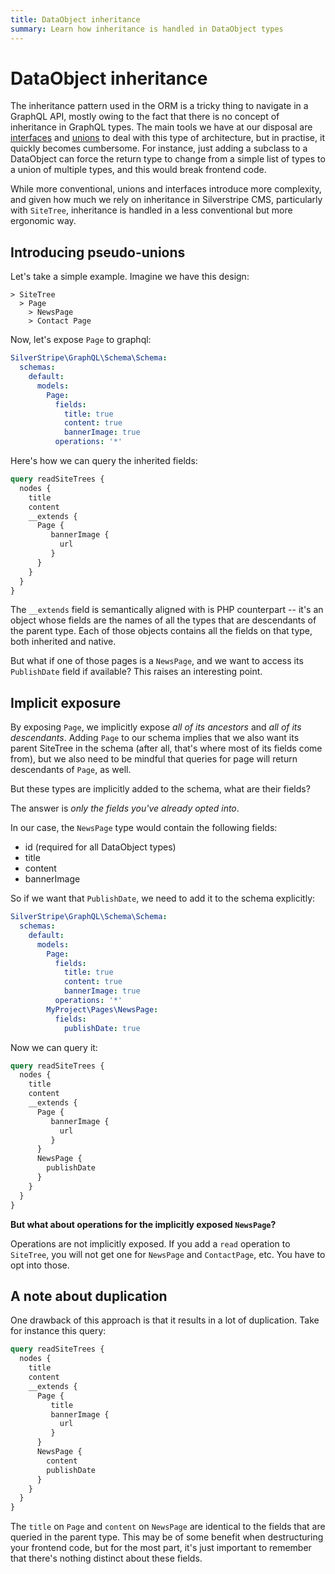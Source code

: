 ```yaml
---
title: DataObject inheritance
summary: Learn how inheritance is handled in DataObject types
---
```


# DataObject inheritance

The inheritance pattern used in the ORM is a tricky thing to navigate in a GraphQL API, mostly owing
to the fact that there is no concept of inheritance in GraphQL types. The main tools we have at our
disposal are [interfaces](https://graphql.org/learn/schema/#interfaces) and [unions](https://graphql.org/learn/schema/#union-types) to deal with this type of architecture, but in practise, it quickly becomes cumbersome.
For instance, just adding a subclass to a DataObject can force the return type to change from a simple list
of types to a union of multiple types, and this would break frontend code.

While more conventional, unions and interfaces introduce more complexity, and given how much we rely
on inheritance in Silverstripe CMS, particularly with `SiteTree`, inheritance is handled in a less
conventional but more ergonomic way.

## Introducing pseudo-unions

Let's take a simple example. Imagine we have this design:

```
> SiteTree
  > Page
    > NewsPage
    > Contact Page
```

Now, let's expose `Page` to graphql:

```yaml
SilverStripe\GraphQL\Schema\Schema:
  schemas:
    default:
      models:
        Page:
          fields:
            title: true
            content: true
            bannerImage: true
          operations: '*'
```

Here's how we can query the inherited fields:

```graphql
query readSiteTrees {
  nodes {
    title
    content
    __extends {
      Page {
         bannerImage {
           url
         }
      }
    }
  }
}
```

The `__extends` field is semantically aligned with is PHP counterpart -- it's an object whose fields are the
names of all the types that are descendants of the parent type. Each of those objects contains all the fields
on that type, both inherited and native.

But what if one of those pages is a `NewsPage`, and we want to access its `PublishDate` field
 if available? This raises an interesting point.

## Implicit exposure

By exposing `Page`, we implicitly expose *all of its ancestors* and *all of its descendants*. Adding `Page`
to our schema implies that we also want its parent SiteTree in the schema (after all, that's where most of its fields
come from), but we also need to be mindful that queries for page will return descendants of `Page`, as well.

But these types are implicitly added to the schema, what are their fields?

The answer is *only the fields you've already opted into*.

In our case, the `NewsPage` type would contain the following fields:

* id (required for all DataObject types)
* title
* content
* bannerImage

So if we want that `PublishDate`, we need to add it to the schema explicitly:

```yaml
SilverStripe\GraphQL\Schema\Schema:
  schemas:
    default:
      models:
        Page:
          fields:
            title: true
            content: true
            bannerImage: true
          operations: '*'
        MyProject\Pages\NewsPage:
          fields:
            publishDate: true
```

Now we can query it:

```graphql
query readSiteTrees {
  nodes {
    title
    content
    __extends {
      Page {
         bannerImage {
           url
         }
      }
      NewsPage {
        publishDate
      }
    }
  }
}
```

**But what about operations for the implicitly exposed `NewsPage`?**

Operations are not implicitly exposed. If you add a `read` operation to `SiteTree`, you will not get one for
`NewsPage` and `ContactPage`, etc. You have to opt into those.


## A note about duplication

One drawback of this approach is that it results in a lot of duplication. Take for instance this query:

```graphql
query readSiteTrees {
  nodes {
    title
    content
    __extends {
      Page {
         title
         bannerImage {
           url
         }
      }
      NewsPage {
        content
        publishDate
      }
    }
  }
}
```

The `title` on `Page` and `content` on `NewsPage` are identical to the fields that are queried in the parent type.
This may be of some benefit when destructuring your frontend code, but for the most part, it's just important to
remember that there's nothing distinct about these fields.
